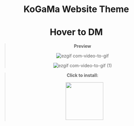 <div align="center"> 

# KoGaMa Website Theme
# Hover to DM

  
  
  
> **Preview**
> 
> ![ezgif com-video-to-gif](https://user-images.githubusercontent.com/96681438/221350307-195c8476-a4e7-47bf-94ff-9d0b8f8d2511.gif)
>
> ![ezgif com-video-to-gif (1)](https://user-images.githubusercontent.com/96681438/221350320-b47e23fa-3d9d-43a4-aefa-9ad0c02a696e.gif)



> **Click to install:**
>
>  ㅤ[<img src="https://cdn.discordapp.com/attachments/1078001837573144576/1078001855629623397/Bez_tytuu.png" width="120"/>](https://github.com/LowOnGravity/KoGaMa/raw/main/Website%20Themes/Hover%20Dms/Script%20%26%20Source/HoverDMs.user.js)
  



</div>
